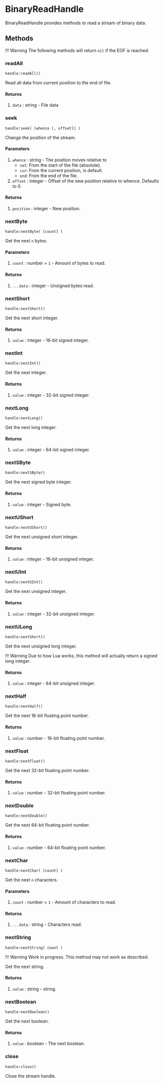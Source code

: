 # BinaryReadHandle

BinaryReadHandle provides methods to read a stream of binary data.

## Methods

!!! Warning
	The following methods will return `nil` if the EOF is reached.

### readAll

`handle:readAll()`

Read all data from current position to the end of file.

#### Returns

1. `data` : string - File data

### seek

`handle:seek( [whence [, offset]] )`

Change the position of the stream.

#### Parameters

1. `whence` : string - The position moves relative to
   * `set`: From the start of the file (absolute).
   * `cur`: From the current position, is default.
   * `end`: From the end of the file.
2. `offset` : integer - Offset of the new position relative to whence. Defaults to 0.

#### Returns

1. `position` : integer - New position.

### nextByte

`handle:nextByte( [count] )`

Get the next `n` bytes.

#### Parameters

1. `count` : number = `1` - Amount of bytes to read.

#### Returns

1. `...data` : integer - Unsigned bytes read.

### nextShort

`handle:nextShort()`

Get the next short integer.

#### Returns

1. `value` : integer - 16-bit signed integer.

### nextInt

`handle:nextInt()`

Get the next integer.

#### Returns

1. `value` : integer - 32-bit signed integer.

### nextLong

`handle:nextLong()`

Get the next long integer.

#### Returns

1. `value` : integer - 64-bit signed integer.

### nextSByte

`handle:nextSByte()`

Get the next signed byte integer.

#### Returns

1. `value` : integer - Signed byte.

### nextUShort

`handle:nextUShort()`

Get the next unsigned short integer.

#### Returns

1. `value` : integer - 16-bit unsigned integer.

### nextUInt

`handle:nextUInt()`

Get the next unsigned integer.

#### Returns

1. `value` : integer - 32-bit unsigned integer.

### nextULong

`handle:nextShort()`

Get the next unsigned long integer.

!!! Warning
	Due to how Lua works, this method will actually return a signed long integer.

#### Returns

1. `value` : integer - 64-bit unsigned integer.

### nextHalf

`handle:nextHalf()`

Get the next 16-bit floating point number.

#### Returns

1. `value` : number - 16-bit floating point number.

### nextFloat

`handle:nextFloat()`

Get the next 32-bit floating point number.

#### Returns

1. `value` : number - 32-bit floating point number.

### nextDouble

`handle:nextDouble()`

Get the next 64-bit floating point number.

#### Returns

1. `value` : number - 64-bit floating point number.

### nextChar

`handle:nextChar( [count] )`

Get the next `n` characters.

#### Parameters

1. `count` : number = `1` - Amount of characters to read.

#### Returns

1. `...data` : string - Characters read.

### nextString

`handle:nextString( count )`

!!! Warning
	Work in progress.
	This method may not work as described.

Get the next string.

#### Returns

1. `value` : string - string.

### nextBoolean

`handle:nextBoolean()`

Get the next boolean.

#### Returns

1. `value` : boolean - The next boolean.

### close

`handle:close()`

Close the stream handle.
